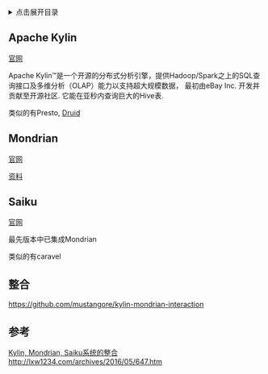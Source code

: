 <details>
<summary>点击展开目录</summary>
<!-- TOC -->

- [Apache Kylin](#apache-kylin)
- [Mondrian](#mondrian)
- [Saiku](#saiku)
- [整合](#整合)
- [参考](#参考)

<!-- /TOC -->
</details>

## Apache Kylin

[官网](http://kylin.apache.org/cn/)

Apache Kylin™是一个开源的分布式分析引擎，提供Hadoop/Spark之上的SQL查询接口及多维分析（OLAP）能力以支持超大规模数据，
最初由eBay Inc. 开发并贡献至开源社区. 它能在亚秒内查询巨大的Hive表.

类似的有Presto, [Druid](https://druid.apache.org)

## Mondrian

[官网](https://github.com/pentaho/mondrian)

[资料](http://wiki.smartbi.com.cn:18081/pages/viewpage.action?pageId=3866724)

## Saiku

[官网](https://community.meteorite.bi)

最先版本中已集成Mondrian

类似的有caravel

## 整合

https://github.com/mustangore/kylin-mondrian-interaction


## 参考

[Kylin, Mondrian, Saiku系统的整合](https://tech.youzan.com/kylin-mondrian-saiku/)
http://lxw1234.com/archives/2016/05/647.htm



